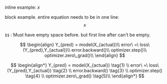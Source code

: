 inline example: $x$

block example. entire equation needs to be in one line:
$$\ x\ $$

`$$` : Must have empty space before. but first line after can't be empty. 


$$
\begin{align}
Y_{pred} = model(X_{actual})\\
error\ =\ loss\ (Y_{pred},Y_{actual})\\
error.backward()\\
optimizer.step()\\
optimizer.zero\_grad()\\
\end{align}
$$

$$
\begin{align*}
Y_{pred} = model(X_{actual}) \tag{1} \\
error\ =\ loss\ (Y_{pred},Y_{actual}) \tag{2} \\
error.backward() \tag{3} \\
optimizer.step() \tag{4} \\
optimizer.zero\_grad() \tag{5}\\
\end{align*}
$$